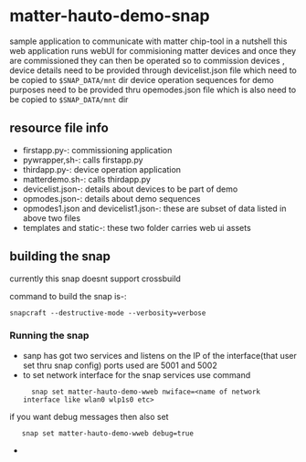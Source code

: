 # matter-hauto-demo-snap
sample application to communicate with matter chip-tool
in a nutshell this web application runs webUI for commisioning matter devices and once they are commissioned they can then be operated
so to commission devices , device details need to be provided through devicelist.json file which need to be copied to ```$SNAP_DATA/mnt``` dir
device operation sequences for demo purposes need to be provided thru opemodes.json file which is also need to be copied to ```$SNAP_DATA/mnt``` dir
## resource file info
- firstapp.py-: commissioning application
- pywrapper,sh-: calls firstapp.py
- thirdapp.py-: device operation application
- matterdemo.sh-: calls thirdapp.py
- devicelist.json-: details about devices to be part of demo
- opmodes.json-: details about demo sequences
- opmodes1.json and devicelist1.json-: these are subset of data listed in above two files 
- templates and static-: these two folder carries web ui assets
## building the snap
currently this snap doesnt support crossbuild

command to build the snap is-:
```
snapcraft --destructive-mode --verbosity=verbose

```

### Running the snap
- sanp has got two services and listens on the IP of the interface(that user set thru snap config) ports used are 5001 and 5002
- to set network interface for the snap services use command
  ```
    snap set matter-hauto-demo-wweb nwiface=<name of network interface like wlan0 wlp1s0 etc>
  
  ```
 if you want debug messages then also set
 ```
    snap set matter-hauto-demo-wweb debug=true
``` 
- 
